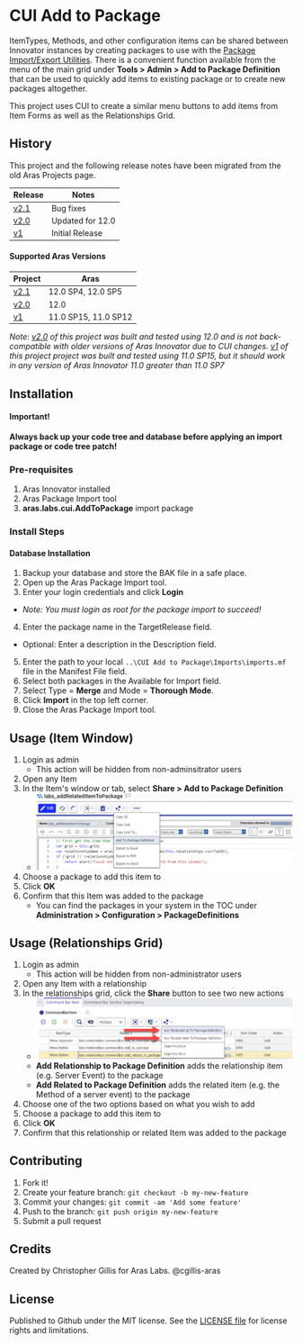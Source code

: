 # CUI Add to Package

ItemTypes, Methods, and other configuration items can be shared between Innovator instances by creating packages to use with the [Package Import/Export Utilities](https://www.aras.com/support/downloads/). There is a convenient function available from the menu of the main grid under **Tools > Admin > Add to Package Definition** that can be used to quickly add items to existing package or to create new packages altogether. 

This project uses CUI to create a similar menu buttons to add items from Item Forms as well as the Relationships Grid.

## History
This project and the following release notes have been migrated from the old Aras Projects page.

Release | Notes
--------|--------
[v2.1](https://github.com/ArasLabs/cui-add-to-package/releases/tag/v2.1) | Bug fixes
[v2.0](https://github.com/ArasLabs/cui-add-to-package/releases/tag/v2.0) | Updated for 12.0
[v1](https://github.com/ArasLabs/cui-add-to-package/releases/tag/v1) | Initial Release

#### Supported Aras Versions

Project | Aras
--------|------
[v2.1](https://github.com/ArasLabs/cui-add-to-package/releases/tag/v2.1) | 12.0 SP4, 12.0 SP5
[v2.0](https://github.com/ArasLabs/cui-add-to-package/releases/tag/v2.0) | 12.0
[v1](https://github.com/ArasLabs/cui-add-to-package/releases/tag/v1) | 11.0 SP15, 11.0 SP12

_Note: [v2.0](https://github.com/ArasLabs/cui-add-to-package/releases/tag/v2.0) of this project was built and tested using 12.0 and is not back-compatible with older versions of Aras Innovator due to CUI changes. [v1](https://github.com/ArasLabs/cui-add-to-package/releases/tag/v1) of this project project was built and tested using 11.0 SP15, but it should work in any version of Aras Innovator 11.0 greater than 11.0 SP7_

## Installation

#### Important!
**Always back up your code tree and database before applying an import package or code tree patch!**

### Pre-requisites
1. Aras Innovator installed
2. Aras Package Import tool
3. **aras.labs.cui.AddToPackage** import package

### Install Steps

#### Database Installation
1. Backup your database and store the BAK file in a safe place.
2. Open up the Aras Package Import tool.
3. Enter your login credentials and click **Login**
  * _Note: You must login as root for the package import to succeed!_
4. Enter the package name in the TargetRelease field.
  * Optional: Enter a description in the Description field.
5. Enter the path to your local `..\CUI Add to Package\Imports\imports.mf` file in the Manifest File field.
6. Select both packages in the Available for Import field.
7. Select Type = **Merge** and Mode = **Thorough Mode**.
8. Click **Import** in the top left corner.
9. Close the Aras Package Import tool.

## Usage (Item Window)

1. Login as admin
	* This action will be hidden from non-adminsitrator users
2. Open any Item
3. In the Item's window or tab, select **Share > Add to Package Definition**
	* ![screenshot](Screenshots/Action_from_Item_Window.png)
4. Choose a package to add this item to
5. Click **OK**
6. Confirm that this Item was added to the package
	* You can find the packages in your system in the TOC under **Administration > Configuration > PackageDefinitions**

## Usage (Relationships Grid)

1. Login as admin
	* This action will be hidden from non-administrator users
2. Open any Item with a relationship
3. In the relationships grid, click the **Share** button to see two new actions
	* ![screenshot](Screenshots/Actions_from_Relationships_Grid.png)
	* **Add Relationship to Package Definition** adds the relationship item (e.g. Server Event) to the package
	* **Add Related to Package Definition** adds the related item (e.g. the Method of a server event) to the package
4. Choose one of the two options based on what you wish to add
5. Choose a package to add this item to
6. Click **OK**
7. Confirm that this relationship or related Item was added to the package

## Contributing

1. Fork it!
2. Create your feature branch: `git checkout -b my-new-feature`
3. Commit your changes: `git commit -am 'Add some feature'`
4. Push to the branch: `git push origin my-new-feature`
5. Submit a pull request

## Credits

Created by Christopher Gillis for Aras Labs. @cgillis-aras

## License

Published to Github under the MIT license. See the [LICENSE file](./LICENSE.md) for license rights and limitations.
